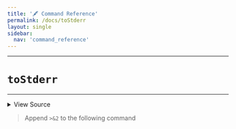 ```yaml
---
title: '🖋️ Command Reference'
permalink: /docs/toStderr
layout: single
sidebar:
  nav: 'command_reference'
---
```


---

# `toStderr`

---



<details>
  <summary>View Source</summary>

{% highlight sh %}

# Because '%s' and similar formatters are so common, look for a '%' formatter (but only one, and not after the --)

local command="$1"
shift

!fn --shellpen-private writeDSL $command "$@"

# Chomp the newline and replace it with ' >&2newline'
__SHELLPEN_SOURCES_TEXTS[$SHELLPEN_PEN_INDEX]="${__SHELLPEN_SOURCES_TEXTS[$SHELLPEN_PEN_INDEX]/%$NEWLINE/ >&2$NEWLINE}"
{% endhighlight %}

</details>



> Append `>&2` to the following command







